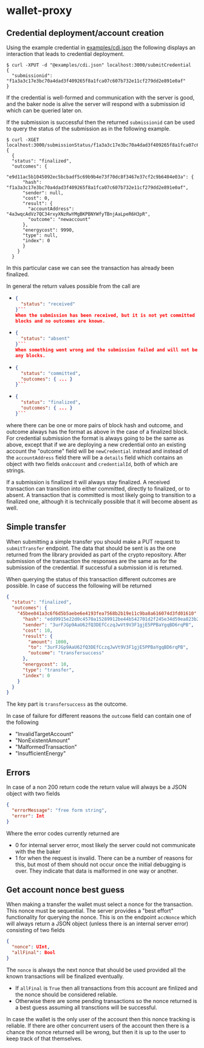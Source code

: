 # wallet-proxy

## Credential deployment/account creation

Using the example credential in [examples/cdi.json](examples/cdi.json) the
following displays an interaction that leads to credential deployment.

```console
$ curl -XPUT -d "@examples/cdi.json" localhost:3000/submitCredential
{
  "submissionid": "f1a3a3c17e3bc70a4dad3f409265f8a1fca07c607b732e11cf279dd2e891e0af"
}
```

If the credential is well-formed and communication with the server is good, and
the baker node is alive the server will respond with a submission id which can
be queried later on.

If the submission is successful then the returned `submissionid` can be used to
query the status of the submission as in the following example.

```console
$ curl -XGET localhost:3000/submissionStatus/f1a3a3c17e3bc70a4dad3f409265f8a1fca07c607b732e11cf279dd2e891e0af
{
  {
  "status": "finalized",
  "outcomes": {
    "e9d11ac5b1045092ec5bcbadf5c69b9b4e73f70dc8f3467e37cf2c9b6404e03a": {
      "hash": "f1a3a3c17e3bc70a4dad3f409265f8a1fca07c607b732e11cf279dd2e891e0af",
      "sender": null,
      "cost": 0,
      "result": {
        "accountAddress": "4a3wqcAdVz7QC34rxyXNzRwYMgBKPBNYWfyTBnjAaLpeR6H3pR",
        "outcome": "newaccount"
      },
      "energycost": 9990,
      "type": null,
      "index": 0
      }
    }
  }
```

In this particular case we can see the transaction has already been finalized.

In general the return values possible from the call are
- ```json
  {
    "status": "received"
  }```
  When the submission has been received, but it is not yet committed to any
  blocks and no outcomes are known.
  

- ```json
  {
    "status": "absent"
  }```
  When something went wrong and the submission failed and will not be part of
  any blocks.

- ```json
  {
    "status": "committed",
    "outcomes": { ... }
  }```

- ```json
  {
    "status": "finalized",
    "outcomes": { ... }
  }```

where there can be one or more pairs of block hash and outcome, and outcome
always has the format as above in the case of a finalized block. For
credential submission the format is always going to be the same as above, except that if 
we are deploying a new credential onto an existing account the "outcome" field will be
`newCredential` instead and instead of the `accountAddress` field there will be a `details` field
which contains an object with two fields `onAccount` and `credentialId`, both of which are strings.

If a submission is finalized it will always stay finalized. A received
transaction can transition into either committed, directly to finalized, or to
absent. A transaction that is committed is most likely going to transition to a
finalized one, although it is technically possible that it will become absent as well.

## Simple transfer

When submitting a simple transfer you should make a PUT request to `submitTransfer` endpoint.
The data that should be sent is as the one returned from the library provided as part of the crypto repository.
After submission of the transaction the responses are the same as for the submission of the credential. If successful
a submission id is returned.

When querying the status of this transaction different outcomes are possible. In case of success the following 
will be returned

```json
{
  "status": "finalized",
  "outcomes": {
    "45bee841a3c6f6d5b5aebe6e4193fea7568b2b19e11c9ba8a616074d3fd01610": {
      "hash": "edd9915e22d0c4570a15289912be44b542701d2f245e34d59ea823b2213fae74",
      "sender": "3urFJGp9AaU62fQ3DEfCczqJwVt9V3F1gjE5PPBaYgqBD6rqPB",
      "cost": 10,
      "result": {
        "amount": 1000,
        "to": "3urFJGp9AaU62fQ3DEfCczqJwVt9V3F1gjE5PPBaYgqBD6rqPB",
        "outcome": "transfersuccess"
      },
      "energycost": 10,
      "type": "transfer",
      "index": 0
    }
  }
}
```

The key part is `transfersuccess` as the outcome.

In case of failure for different reasons the `outcome` field can contain one of the following
- "InvalidTargetAccount"
- "NonExistentAmount"
- "MalformedTransaction"
- "InsufficientEnergy"

## Errors

In case of a non 200 return code the return value will always be a JSON object with two fields
```json
{
  "errorMessage": "free form string",
  "error": Int
}
```

Where the error codes currently returned are
- 0 for internal server error, most likely the server could not communicate with the the baker
- 1 for when the request is invalid. There can be a number of reasons for this, but most of them
  should not occur once the initial debugging is over. They indicate that data is malformed in one
  way or another.

## Get account nonce best guess

When making a transfer the wallet must select a nonce for the transaction. This nonce must be sequential.
The server provides a "best effort" functionality for querying the nonce. This is on the endpoint `accNonce`
which will always return a JSON object (unless there is an internal server error) consisting of two fields
```json
{
  "nonce": UInt,
  "allFinal": Bool
}
```

The `nonce` is always the next nonce that should be used provided all the known transactions will be finalized eventually.
- If `allFinal` is `True` then all transactions from this account are finlized and the nonce should be considered reliable.
- Otherwise there are some pending transactions so the nonce returned is a best guess assuming all transctions will be successful.

In case the wallet is the only user of the account then this nonce tracking is reliable. 
If there are other concurrent users of the account then there is a chance the
nonce returned will be wrong, but then it is up to the user to keep track of that themselves.
